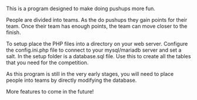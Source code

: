 This is a program designed to make doing pushups more fun.

People are divided into teams.  As the do pushups they gain points for their team.  Once their team has enough points, the team can move closer to the finish.

To  setup place the PHP files into a directory on your web server.
Configure the config.ini.php file to connect to your mysql/mariadb server and set a salt.
In the setup folder is a database.sql file.  Use this to create all the tables that you need for the competition.

As this program is still in the very early stages, you will need to place people into teams by directly modifying the database.

More features to come in the future!
